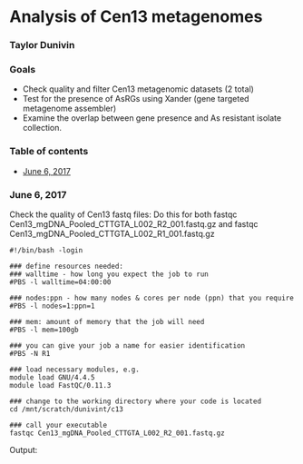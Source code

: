# Analysis of Cen13 metagenomes
### Taylor Dunivin

### Goals
* Check quality and filter Cen13 metagenomic datasets (2 total)
* Test for the presence of AsRGs using Xander (gene targeted metagenome assembler)
* Examine the overlap between gene presence and As resistant isolate collection. 

### Table of contents
* [June 6, 2017]()


### June 6, 2017
Check the quality of Cen13 fastq files: Do this for both fastqc Cen13_mgDNA_Pooled_CTTGTA_L002_R2_001.fastq.gz and fastqc Cen13_mgDNA_Pooled_CTTGTA_L002_R1_001.fastq.gz
```
#!/bin/bash -login
 
### define resources needed:
### walltime - how long you expect the job to run
#PBS -l walltime=04:00:00
 
### nodes:ppn - how many nodes & cores per node (ppn) that you require
#PBS -l nodes=1:ppn=1
 
### mem: amount of memory that the job will need
#PBS -l mem=100gb
 
### you can give your job a name for easier identification
#PBS -N R1
 
### load necessary modules, e.g.
module load GNU/4.4.5
module load FastQC/0.11.3
 
### change to the working directory where your code is located
cd /mnt/scratch/dunivint/c13
 
### call your executable
fastqc Cen13_mgDNA_Pooled_CTTGTA_L002_R2_001.fastq.gz
```

Output: 
